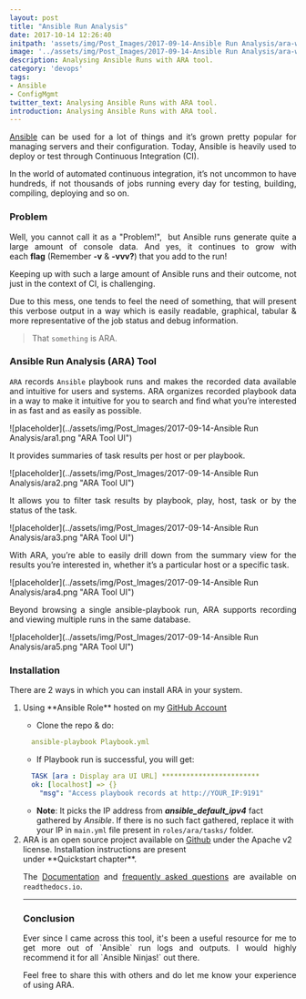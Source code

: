 ```yaml
---
layout: post
title: "Ansible Run Analysis"
date: 2017-10-14 12:26:40
initpath: 'assets/img/Post_Images/2017-09-14-Ansible Run Analysis/ara-with-icon.png'
image: '../assets/img/Post_Images/2017-09-14-Ansible Run Analysis/ara-with-icon.png'
description: Analysing Ansible Runs with ARA tool.
category: 'devops'
tags:
- Ansible
- ConfigMgmt
twitter_text: Analysing Ansible Runs with ARA tool.
introduction: Analysing Ansible Runs with ARA tool.
---
```

<p align="justify"><a href="https://www.ansible.com/">Ansible</a> can be used for a lot of things and it’s grown pretty popular for managing servers and their configuration. Today, Ansible is heavily used to deploy or test through Continuous Integration (CI). </p>

<p align="justify">In the world of automated continuous integration, it’s not uncommon to have hundreds, if not thousands of jobs running every day for testing, building, compiling, deploying and so on. </p>

### Problem

<p align="justify">Well, you cannot call it as a "Problem!",  but Ansible runs generate quite a large amount of console data. And yes, it continues to grow with each <b>flag</b> (Remember <b>-v</b> & <b>-vvv?</b>) that you add to the run! </p> 

<p align="justify">Keeping up with such a large amount of Ansible runs and their outcome, not just in the context of CI, is challenging. </p>

<p align="justify">Due to this mess, one tends to feel the need of something, that will present this verbose output in a way which is easily readable, graphical, tabular & more representative of the job status and debug information. </p>

> That `something` is ARA.

### Ansible Run Analysis (ARA) Tool

<p align="justify"><code>ARA</code> records <code>Ansible</code> playbook runs and makes the recorded data available and intuitive for users and systems. ARA organizes recorded playbook data in a way to make it intuitive for you to search and find what you’re interested in as fast and as easily as possible. </p>

![placeholder](../assets/img/Post_Images/2017-09-14-Ansible Run Analysis/ara1.png "ARA Tool UI")

<p align="justify">It provides summaries of task results per host or per playbook. </p>

![placeholder](../assets/img/Post_Images/2017-09-14-Ansible Run Analysis/ara2.png "ARA Tool UI")

<p align="justify">It allows you to filter task results by playbook, play, host, task or by the status of the task. </p>

![placeholder](../assets/img/Post_Images/2017-09-14-Ansible Run Analysis/ara3.png "ARA Tool UI")

<p align="justify">With ARA, you’re able to easily drill down from the summary view for the results you’re interested in, whether it’s a particular host or a specific task. </p>

![placeholder](../assets/img/Post_Images/2017-09-14-Ansible Run Analysis/ara4.png "ARA Tool UI")

<p align="justify">Beyond browsing a single ansible-playbook run, ARA supports recording and viewing multiple runs in the same database. </p>

![placeholder](../assets/img/Post_Images/2017-09-14-Ansible Run Analysis/ara5.png "ARA Tool UI")

### Installation

<p align="justify">There are 2 ways in which you can install ARA in your system. </p>
<ol>
<li>Using **Ansible Role** hosted on my <a href="https://github.com/AjinkyaBapat/Ansible-Run-Analyser">GitHub Account </a></li>

* Clone the repo & do:

````yaml
  ansible-playbook Playbook.yml
````
* If Playbook run is successful, you will get:

````yaml
  TASK [ara : Display ara UI URL] ************************
  ok: [localhost] => {}
    "msg": "Access playbook records at http://YOUR_IP:9191" 

````
* **Note**: It picks the IP address from ***ansible_default_ipv4*** fact gathered by *Ansible*. If there is no such fact gathered, replace it with your IP in `main.yml` file present in `roles/ara/tasks/` folder.

<li>ARA is an open source project available on <a href="https://github.com/dmsimard/ara">Github</a> under the Apache v2 license. Installation instructions are present under **Quickstart chapter**. </li>

<p align="justify">The <a href="http://ara.readthedocs.io/en/latest/">Documentation</a> and <a href="http://ara.readthedocs.io/en/latest/faq.html">frequently asked questions</a> are available on <code>readthedocs.io</code>. </p>

-----
### Conclusion

<p align="justify">Ever since I came across this tool, it's been a useful resource for me to get more out of `Ansible` run logs and outputs. I would highly recommend it for all `Ansible Ninjas!` out there. </p>

<p align="justify">Feel free to share this with others and do let me know your experience of using ARA. </p>
